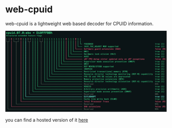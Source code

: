 # web-cpuid

web-cpuid is a lightweight web based decoder for CPUID information.

![screenshot](screenshot.png)

you can find a hosted version of it [here](https://cpuid.apps.poly.nomial.co.uk/)

